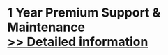 # 1 Year Premium Support & Maintenance<br />[>> Detailed information](https://secure.element5.com/esales/product.html?productid=300851147&affiliateid=200057808)